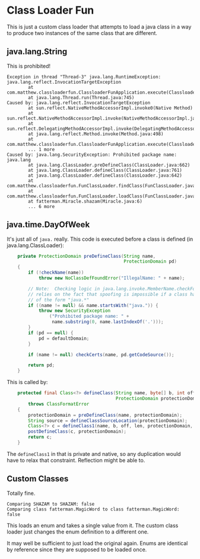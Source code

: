 Class Loader Fun
================

This is just a custom class loader that attempts to load a java class in a way to produce two instances of the same class that are different.

java.lang.String
----------------

This is prohibited!

```
Exception in thread "Thread-3" java.lang.RuntimeException: java.lang.reflect.InvocationTargetException
        at com.matthew.classloaderfun.ClassloaderFunApplication.execute(ClassloaderFunApplication.java:31)
        at java.lang.Thread.run(Thread.java:745)
Caused by: java.lang.reflect.InvocationTargetException
        at sun.reflect.NativeMethodAccessorImpl.invoke0(Native Method)
        at sun.reflect.NativeMethodAccessorImpl.invoke(NativeMethodAccessorImpl.java:62)
        at sun.reflect.DelegatingMethodAccessorImpl.invoke(DelegatingMethodAccessorImpl.java:43)
        at java.lang.reflect.Method.invoke(Method.java:498)
        at com.matthew.classloaderfun.ClassloaderFunApplication.execute(ClassloaderFunApplication.java:27)
        ... 1 more
Caused by: java.lang.SecurityException: Prohibited package name: java.lang
        at java.lang.ClassLoader.preDefineClass(ClassLoader.java:662)
        at java.lang.ClassLoader.defineClass(ClassLoader.java:761)
        at java.lang.ClassLoader.defineClass(ClassLoader.java:642)
        at com.matthew.classloaderfun.FunClassLoader.findClass(FunClassLoader.java:47)
        at com.matthew.classloaderfun.FunClassLoader.loadClass(FunClassLoader.java:28)
        at fatterman.Miracle.shazam(Miracle.java:6)
        ... 6 more
```

java.time.DayOfWeek
-------------------

It's just all of `java.` really. This code is executed before a class is defined (in java.lang.ClassLoader):

```java
    private ProtectionDomain preDefineClass(String name,
                                            ProtectionDomain pd)
    {
        if (!checkName(name))
            throw new NoClassDefFoundError("IllegalName: " + name);

        // Note:  Checking logic in java.lang.invoke.MemberName.checkForTypeAlias
        // relies on the fact that spoofing is impossible if a class has a name
        // of the form "java.*"
        if ((name != null) && name.startsWith("java.")) {
            throw new SecurityException
                ("Prohibited package name: " +
                 name.substring(0, name.lastIndexOf('.')));
        }
        if (pd == null) {
            pd = defaultDomain;
        }

        if (name != null) checkCerts(name, pd.getCodeSource());

        return pd;
    }
```

This is called by:

```java
    protected final Class<?> defineClass(String name, byte[] b, int off, int len,
                                         ProtectionDomain protectionDomain)
        throws ClassFormatError
    {
        protectionDomain = preDefineClass(name, protectionDomain);
        String source = defineClassSourceLocation(protectionDomain);
        Class<?> c = defineClass1(name, b, off, len, protectionDomain, source);
        postDefineClass(c, protectionDomain);
        return c;
    }
```

The `defineClass1` in that is private and native, so any duplication would have to relax that constraint. Reflection might be able to.

Custom Classes
--------------

Totally fine.

```
Comparing SHAZAM to SHAZAM: false
Comparing class fatterman.MagicWord to class fatterman.MagicWord: false
```

This loads an enum and takes a single value from it. The custom class loader just changes the enum definition to a different one.

It may well be sufficient to just load the original again. Enums are identical by reference since they are supposed to be loaded once.
